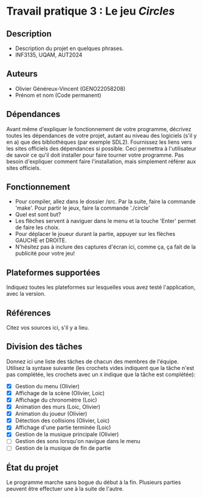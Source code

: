 # Travail pratique 3 : Le jeu *Circles*

## Description

* Description du projet en quelques phrases.
* INF3135, UQAM, AUT2024

## Auteurs

- Olivier Généreux-Vincent (GENO22058208)
- Prénom et nom (Code permanent)

## Dépendances

Avant même d'expliquer le fonctionnement de votre programme, décrivez toutes
les dépendances de votre projet, autant au niveau des logiciels (s'il y en a)
que des bibliothèques (par exemple SDL2). Fournissez les liens vers les sites
officiels des dépendances si possible. Ceci permettra à l'utilisateur de savoir
ce qu'il doit installer pour faire tourner votre programme. Pas besoin
d'expliquer comment faire l'installation, mais simplement référer aux sites
officiels.

## Fonctionnement

* Pour compiler, allez dans le dossier /src.  Par la suite, faire la commande 'make'.
  Pour partir le jeux, faire la commande './circle'
* Quel est sont but?
* Les flèches servent à naviguer dans le menu et la touche 'Enter' permet de faire les choix.
* Pour déplacer le joueur durant la partie, appuyer sur les flèches GAUCHE et DROITE.
* N'hésitez pas à inclure des captures d'écran ici, comme ça, ça fait de la
  publicité pour votre jeu!

## Plateformes supportées

Indiquez toutes les plateformes sur lesquelles vous avez testé l'application,
avec la version.

## Références

Citez vos sources ici, s'il y a lieu.

## Division des tâches

Donnez ici une liste des tâches de chacun des membres de l'équipe. Utilisez la
syntaxe suivante (les crochets vides indiquent que la tâche n'est pas
complétée, les crochets avec un `X` indique que la tâche est complétée):

* [X] Gestion du menu (Olivier)
* [X] Affichage de la scène (Olivier, Loic)
* [X] Affichage du chronomètre (Loic)
* [X] Animation des murs (Loic, Olivier)
* [X] Animation du joueur (Olivier)
* [X] Détection des collisions (Olivier, Loic)
* [X] Affichage d'une partie terminée (Loic)
* [X] Gestion de la musique principale (Olivier)
* [ ] Gestion des sons lorsqu'on navigue dans le menu
* [ ] Gestion de la musique de fin de partie

## État du projet

Le programme marche sans bogue du début à la fin.  Plusieurs parties peuvent être effectuer une à la suite de l'autre.
